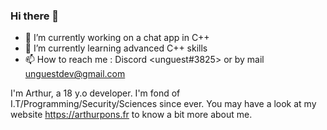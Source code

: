### Hi there 👋

- 🔭 I’m currently working on a chat app in C++
- 🌱 I’m currently learning advanced C++ skills
- 📫 How to reach me : Discord <unguest#3825> or by mail <unguestdev@gmail.com>

I'm Arthur, a 18 y.o developer. I'm fond of I.T/Programming/Security/Sciences since ever. You may have a look at my website <https://arthurpons.fr> to know a bit more about me.

<!--
**unguest/unguest** is a ✨ _special_ ✨ repository because its `README.md` (this file) appears on your GitHub profile.

Here are some ideas to get you started:

- 🔭 I’m currently working on ...
- 🌱 I’m currently learning ...
- 👯 I’m looking to collaborate on ...
- 🤔 I’m looking for help with ...
- 💬 Ask me about ...
- 📫 How to reach me: ...
- 😄 Pronouns: ...
- ⚡ Fun fact: ...
-->

